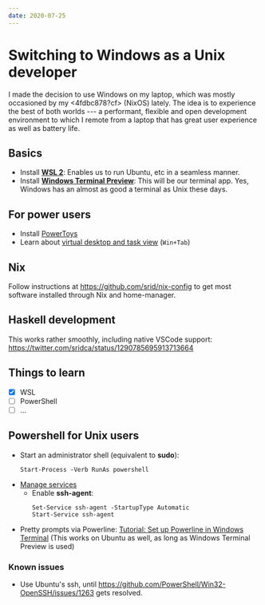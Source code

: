 ```yaml
---
date: 2020-07-25
---
```


# Switching to Windows as a Unix developer

I made the decision to use Windows on my laptop, which was mostly occasioned by my <4fdbc878?cf> (NixOS) lately. The idea is to experience the best of both worlds --- a performant, flexible and open development environment to which I remote from a laptop that has great user experience as well as battery life.

## Basics

* Install [**WSL 2**](https://docs.microsoft.com/en-us/windows/wsl/install-win10): Enables us to run Ubuntu, etc in a seamless manner.
* Install [**Windows Terminal Preview**](https://www.microsoft.com/en-us/p/windows-terminal-preview/9n8g5rfz9xk3?activetab=pivot:overviewtab): This will be our terminal app. Yes, Windows has an almost as good a terminal as Unix these days.

## For power users

* Install [PowerToys](https://github.com/microsoft/powertoys)
* Learn about [virtual desktop and task view](https://community.windows.com/en-us/stories/virtual-desktop-windows-10) (`Win+Tab`)

## Nix

Follow instructions at <https://github.com/srid/nix-config> to get most software installed through Nix and home-manager.

## Haskell development

This works rather smoothly, including native VSCode support: <https://twitter.com/sridca/status/1290785695913713664>

## Things to learn

- [X] WSL
- [ ] PowerShell
- [ ] ...

## Powershell for Unix users

* Start an administrator shell (equivalent to **sudo**):
  ```shell
  Start-Process -Verb RunAs powershell
  ```
* [Manage services](https://docs.microsoft.com/en-us/powershell/scripting/samples/managing-services?view=powershell-7)
  * Enable **ssh-agent**:
    ```
    Set-Service ssh-agent -StartupType Automatic
    Start-Service ssh-agent
    ```
* Pretty prompts via Powerline: [Tutorial: Set up Powerline in Windows Terminal](https://docs.microsoft.com/en-us/windows/terminal/tutorials/powerline-setup) (This works on Ubuntu as well, as long as Windows Terminal Preview is used)
  
### Known issues

- Use Ubuntu's ssh, until <https://github.com/PowerShell/Win32-OpenSSH/issues/1263> gets resolved.